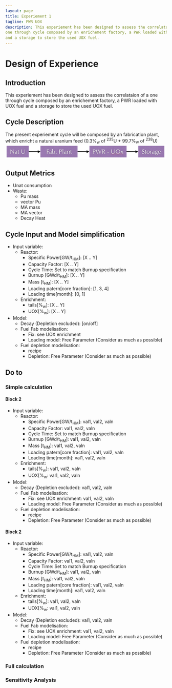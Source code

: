 ```yaml
---
layout: page
title: Experiement 1
tagline: PWR UOX
description: This experiement has been designed to assess the correlataion of a
one through cycle composed by an enrichement factory, a PWR loaded with UOX fuel
and a storage to store the used UOX fuel.
---
```



# Design of Experience

## Introduction
   This experiement has been designed to assess the correlataion of a
   one through cycle composed by an enrichement factory, a PWR loaded with UOX fuel
   and a storage to store the used UOX fuel.


## Cycle Description
   The present experiement cycle will be composed by an fabrication plant, which
   enricht a natural uranium feed (0.3%<sub>w</sub> of <sup>235</sup>U + 99.7%<sub>w</sub> of <sup>238</sup>U)
   ![Experiement 1 Shema](exp1.png)


## Output Metrics
   - Unat consumption
   - Waste:
     - Pu mass
     - vector Pu
     - MA mass
     - MA vector 
     - Decay Heat 


## Cycle Input and Model simplification
   - Input variable:
     - Reactor:
       - Specific Power[GW/t<sub>HM</sub>]: [X .. Y]
       - Capacity Factor: [X .. Y]
       - Cycle Time: Set to match Burnup specification
       - Burnup [GWd/t<sub>HM</sub>]: [X .. Y] 
       - Mass [t<sub>HM</sub>]: [X .. Y] 
       - Loading patern[core fraction]: [1, 3, 4]
       - Loading time[month]: [0, 1]
     - Enrichment:
       - tails[%<sub>w</sub>]: [X .. Y]
       - UOX[%<sub>w</sub>]: [X .. Y]
   - Model:
     - Decay (Depletion excluded): [on/off]
     - Fuel Fab modelisation: 
       - Fix: see UOX enrichment
       - Loading model: Free Parameter (Consider as much as possible)
     - Fuel depletion modelisation:
       - recipe 
       - Depletion: Free Parameter (Consider as much as possible)


## Do to

### Simple calculation

#### Block 2
   - Input variable:
     - Reactor:
       - Specific Power[GW/t<sub>HM</sub>]: val1, val2, valn 
       - Capacity Factor: val1, val2, valn 
       - Cycle Time: Set to match Burnup specification
       - Burnup [GWd/t<sub>HM</sub>]: val1, val2, valn 
       - Mass [t<sub>HM</sub>]: val1, val2, valn  
       - Loading patern[core fraction]: val1, val2, valn 
       - Loading time[month]: val1, val2, valn 
     - Enrichment:
       - tails[%<sub>w</sub>]: val1, val2, valn 
       - UOX[%<sub>w</sub>: val1, val2, valn 
   - Model:
     - Decay (Depletion excluded): val1, val2, valn 
     - Fuel Fab modelisation: 
       - Fix: see UOX enrichment: val1, val2, valn 
       - Loading model: Free Parameter (Consider as much as possible)
     - Fuel depletion modelisation:
       - recipe 
       - Depletion: Free Parameter (Consider as much as possible)

#### Block 2
   - Input variable:
     - Reactor:
       - Specific Power[GW/t<sub>HM</sub>]: val1, val2, valn 
       - Capacity Factor: val1, val2, valn 
       - Cycle Time: Set to match Burnup specification
       - Burnup [GWd/t<sub>HM</sub>]: val1, val2, valn 
       - Mass [t<sub>HM</sub>]: val1, val2, valn  
       - Loading patern[core fraction]: val1, val2, valn 
       - Loading time[month]: val1, val2, valn 
     - Enrichment:
       - tails[%<sub>w</sub>]: val1, val2, valn 
       - UOX[%<sub>w</sub>: val1, val2, valn 
   - Model:
     - Decay (Depletion excluded): val1, val2, valn 
     - Fuel Fab modelisation: 
       - Fix: see UOX enrichment: val1, val2, valn 
       - Loading model: Free Parameter (Consider as much as possible)
     - Fuel depletion modelisation:
       - recipe 
       - Depletion: Free Parameter (Consider as much as possible)

### Full calculation
  

### Sensitivity Analysis
